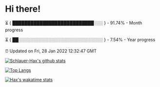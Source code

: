 # Hi there!

⏳ { ███████████████████████████░░░ } - 91.74% - Month progress

⏳ { ██░░░░░░░░░░░░░░░░░░░░░░░░░░░░ } - 7.54% - Year progress

⏰ Updated on Fri, 28 Jan 2022 12:32:47 GMT


[![Schlauer-Hax's github stats](https://github-readme-stats.vercel.app/api?username=Schlauer-Hax&show_icons=true&theme=dark&count_private=true)](https://github.com/Schlauer-Hax)


[![Top Langs](https://github-readme-stats.vercel.app/api/top-langs/?username=Schlauer-Hax&layout=compact&theme=dark)](https://github.com/Schlauer-Hax?tab=repositories)


[![Hax's wakatime stats](https://github-readme-stats.vercel.app/api/wakatime?username=Hax&theme=dark)](https://wakatime.com/@Hax)

